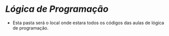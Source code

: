 # _**Lógica de Programação**_

* Esta pasta será o local onde estara todos os códigos das aulas de lógica de programação.

